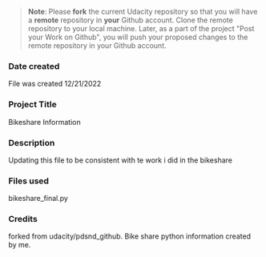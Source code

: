 >**Note**: Please **fork** the current Udacity repository so that you will have a **remote** repository in **your** Github account. Clone the remote repository to your local machine. Later, as a part of the project "Post your Work on Github", you will push your proposed changes to the remote repository in your Github account.

### Date created
File was created 12/21/2022

### Project Title
Bikeshare Information 

### Description
Updating this file to be consistent with te work i did in the bikeshare

### Files used
bikeshare_final.py

### Credits
forked from udacity/pdsnd_github. Bike share python information created by me.

